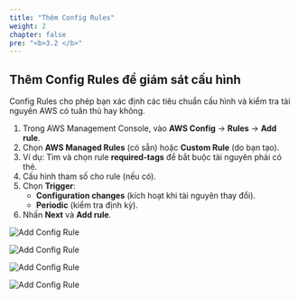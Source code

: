 ```yaml
---
title: "Thêm Config Rules"
weight: 2
chapter: false
pre: "<b>3.2 </b>"
---
```


## Thêm Config Rules để giám sát cấu hình

Config Rules cho phép bạn xác định các tiêu chuẩn cấu hình và kiểm tra tài nguyên AWS có tuân thủ hay không.

1. Trong AWS Management Console, vào **AWS Config** → **Rules** → **Add rule**.
2. Chọn **AWS Managed Rules** (có sẵn) hoặc **Custom Rule** (do bạn tạo).
3. Ví dụ: Tìm và chọn rule **required-tags** để bắt buộc tài nguyên phải có thẻ.
4. Cấu hình tham số cho rule (nếu có).
5. Chọn **Trigger**:
   - **Configuration changes** (kích hoạt khi tài nguyên thay đổi).
   - **Periodic** (kiểm tra định kỳ).
6. Nhấn **Next** và **Add rule**.

![Add Config Rule](/images/3.2/026.png?featherlight=false&width=90pc)

![Add Config Rule](/images/3.2/027.png?featherlight=false&width=90pc)

![Add Config Rule](/images/3.2/028.png?featherlight=false&width=90pc)

![Add Config Rule](/images/3.2/029.png?featherlight=false&width=90pc)

